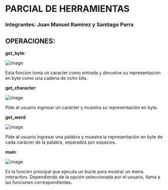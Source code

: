 # PARCIAL DE HERRAMIENTAS
### Integrantes: Juan Manuel Ramirez y Santiago Parra 

## OPERACIONES:

**get_byte**: 

![image](https://github.com/sparra2004/PARCIAL-/assets/147517210/9e6b24eb-d7b3-445c-97ce-b4e3bf5221b7)


Esta funcion toma un caracter como entrada y devuelve su representacion en byte como una cadena de ocho bits.

**get_character**: 

![image](https://github.com/sparra2004/PARCIAL-/assets/147517210/620feee9-4eaa-478f-a6cc-7a8c58e6f67f)

Pide al usuario ingresar un carácter y muestra su representación en byte.

**get_word**:

![image](https://github.com/sparra2004/PARCIAL-/assets/147517210/f580b07e-4b6b-4c0b-a2ae-0166627b0f90)

Pide al usuario ingresar una palabra y muestra la representación en byte de cada carácter de la palabra, separados por espacios.

**main**:

![image](https://github.com/sparra2004/PARCIAL-/assets/147517210/4c470f7b-a103-4d1f-81de-381feb6471aa)

Es la función principal que ejecuta un bucle para mostrar un menú interactivo. Dependiendo de la opción seleccionada por el usuario, llama a las funciones correspondientes.
